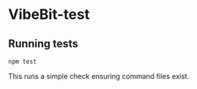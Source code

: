 # VibeBit-test

## Running tests

```
npm test
```

This runs a simple check ensuring command files exist.